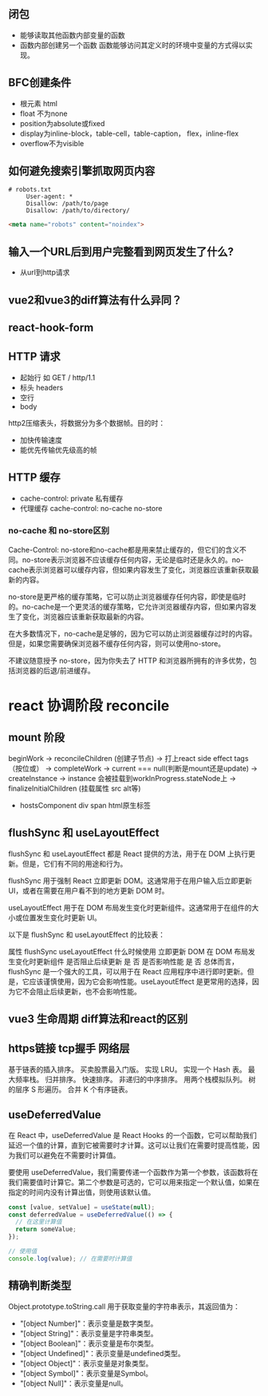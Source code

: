 ## 闭包
- 能够读取其他函数内部变量的函数
- 函数内部创建另一个函数
函数能够访问其定义时的环境中变量的方式得以实现。

## BFC创建条件
- 根元素 html
- float 不为none
- position为absolute或fixed
- display为inline-block，table-cell，table-caption， flex，inline-flex
- overflow不为visible

## 如何避免搜索引擎抓取网页内容
```shell
# robots.txt
     User-agent: *
     Disallow: /path/to/page
     Disallow: /path/to/directory/
```
```html
<meta name="robots" content="noindex">
```
## 输入一个URL后到用户完整看到网页发生了什么?
- 从url到http请求

## vue2和vue3的diff算法有什么异同？

## react-hook-form

## HTTP 请求
- 起始行 如 GET / http/1.1
- 标头 headers
- 空行
- body

http2压缩表头，将数据分为多个数据帧。目的时：
- 加快传输速度
- 能优先传输优先级高的帧

## HTTP 缓存
- cache-control: private 私有缓存
- 代理缓存 cache-control: no-cache no-store
### no-cache 和 no-store区别
Cache-Control: no-store和no-cache都是用来禁止缓存的，但它们的含义不同。no-store表示浏览器不应该缓存任何内容，无论是临时还是永久的。no-cache表示浏览器可以缓存内容，但如果内容发生了变化，浏览器应该重新获取最新的内容。

no-store是更严格的缓存策略，它可以防止浏览器缓存任何内容，即使是临时的。no-cache是一个更灵活的缓存策略，它允许浏览器缓存内容，但如果内容发生了变化，浏览器应该重新获取最新的内容。

在大多数情况下，no-cache是足够的，因为它可以防止浏览器缓存过时的内容。但是，如果您需要确保浏览器不缓存任何内容，则可以使用no-store。

不建议随意授予 no-store，因为你失去了 HTTP 和浏览器所拥有的许多优势，包括浏览器的后退/前进缓存。

# react 协调阶段 reconcile
## mount 阶段
beginWork -> reconcileChildren (创建子节点) -> 打上react side effect tags（按位或） -> completeWork -> current === null(判断是mount还是update) -> createInstance -> instance 会被挂载到workInProgress.stateNode上 -> finalizeInitialChildren (挂载属性 src alt等)
- hostsComponent div span html原生标签

## flushSync 和 useLayoutEffect
flushSync 和 useLayoutEffect 都是 React 提供的方法，用于在 DOM 上执行更新。但是，它们有不同的用途和行为。

flushSync 用于强制 React 立即更新 DOM。这通常用于在用户输入后立即更新 UI，或者在需要在用户看不到的地方更新 DOM 时。

useLayoutEffect 用于在 DOM 布局发生变化时更新组件。这通常用于在组件的大小或位置发生变化时更新 UI。

以下是 flushSync 和 useLayoutEffect 的比较表：

属性	            flushSync	            useLayoutEffect
什么时候使用	     立即更新 DOM	        在 DOM 布局发生变化时更新组件
是否阻止后续更新	      是	                  否
是否影响性能	         是	                   否
总体而言，flushSync 是一个强大的工具，可以用于在 React 应用程序中进行即时更新。但是，它应该谨慎使用，因为它会影响性能。useLayoutEffect 是更常用的选择，因为它不会阻止后续更新，也不会影响性能。

## vue3 生命周期 diff算法和react的区别

## https链接 tcp握手 网络层

基于链表的插入排序。
买卖股票最入门版。
实现 LRU。
实现一个 Hash 表。
最大频率栈。
归并排序。
快速排序。
非递归的中序排序。
用两个栈模拟队列。
树的层序 S 形遍历。
合并 K 个有序链表。

## useDeferredValue 
在 React 中，useDeferredValue 是 React Hooks 的一个函数，它可以帮助我们延迟一个值的计算，直到它被需要时才计算。这可以让我们在需要时提高性能，因为我们可以避免在不需要时计算值。

要使用 useDeferredValue，我们需要传递一个函数作为第一个参数，该函数将在我们需要值时计算它。第二个参数是可选的，它可以用来指定一个默认值，如果在指定的时间内没有计算出值，则使用该默认值。
```js
const [value, setValue] = useState(null);
const deferredValue = useDeferredValue(() => {
  // 在这里计算值
  return someValue;
});

// 使用值
console.log(value); // 在需要时计算值
```

## 精确判断类型
Object.prototype.toString.call 用于获取变量的字符串表示，其返回值为：
- "[object Number]"：表示变量是数字类型。
- "[object String]"：表示变量是字符串类型。
- "[object Boolean]"：表示变量是布尔类型。
- "[object Undefined]"：表示变量是undefined类型。
- "[object Object]"：表示变量是对象类型。
- "[object Symbol]"：表示变量是Symbol。
- "[object Null]"：表示变量是null。

